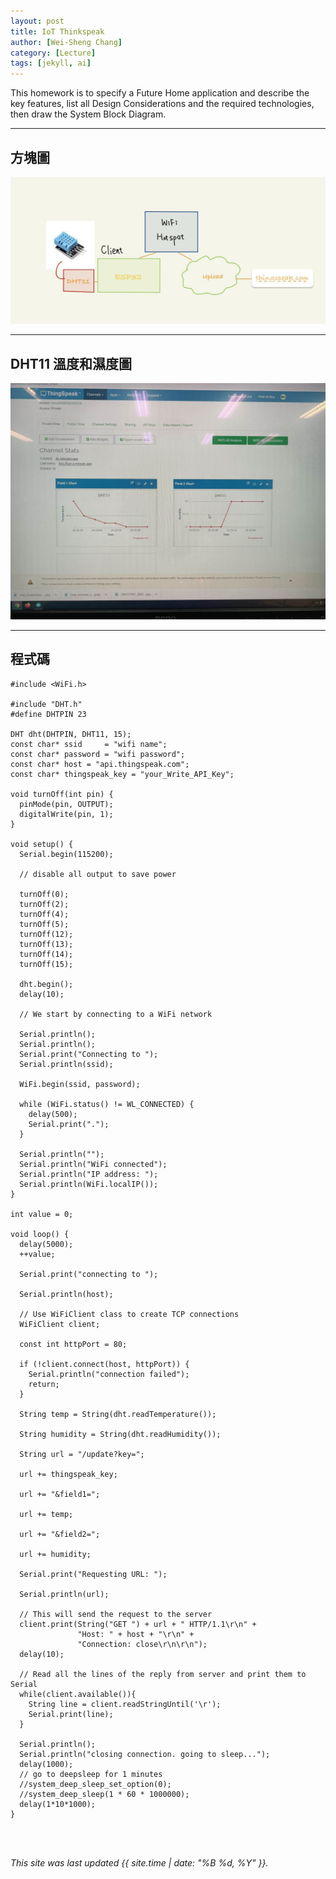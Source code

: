```yaml
---
layout: post
title: IoT Thinkspeak
author: [Wei-Sheng Chang]
category: [Lecture]
tags: [jekyll, ai]
---
```


This homework is to specify a Future Home application and describe the key features, list all Design Considerations and the required technologies, then draw the System Block Diagram.

---
## 方塊圖
![](https://github.com/sijop/MCU-project/blob/main/images/think.jpg?raw=true)

---
## DHT11 溫度和濕度圖
![](https://github.com/sijop/MCU-project/blob/main/images/349235274_104233512683437_8585855723182126524_n.jpg?raw=true)

---
## 程式碼
```
#include <WiFi.h> 

#include "DHT.h"
#define DHTPIN 23

DHT dht(DHTPIN, DHT11, 15);
const char* ssid     = "wifi name";
const char* password = "wifi password";
const char* host = "api.thingspeak.com";
const char* thingspeak_key = "your_Write_API_Key";

void turnOff(int pin) {
  pinMode(pin, OUTPUT);
  digitalWrite(pin, 1);
}

void setup() {
  Serial.begin(115200);

  // disable all output to save power
  
  turnOff(0);
  turnOff(2);
  turnOff(4);
  turnOff(5);
  turnOff(12);
  turnOff(13);
  turnOff(14);
  turnOff(15);

  dht.begin();
  delay(10);
  
  // We start by connecting to a WiFi network
  
  Serial.println();
  Serial.println();
  Serial.print("Connecting to ");
  Serial.println(ssid);
  
  WiFi.begin(ssid, password);
  
  while (WiFi.status() != WL_CONNECTED) {
    delay(500);
    Serial.print(".");
  }

  Serial.println("");
  Serial.println("WiFi connected");  
  Serial.println("IP address: ");
  Serial.println(WiFi.localIP());
}

int value = 0;

void loop() {
  delay(5000);
  ++value;

  Serial.print("connecting to ");
  
  Serial.println(host);
  
  // Use WiFiClient class to create TCP connections
  WiFiClient client;
  
  const int httpPort = 80;
  
  if (!client.connect(host, httpPort)) {
    Serial.println("connection failed");
    return;
  }

  String temp = String(dht.readTemperature());
  
  String humidity = String(dht.readHumidity());
  
  String url = "/update?key=";
  
  url += thingspeak_key;
  
  url += "&field1=";
  
  url += temp;
  
  url += "&field2=";
  
  url += humidity;
  
  Serial.print("Requesting URL: ");
  
  Serial.println(url);
  
  // This will send the request to the server
  client.print(String("GET ") + url + " HTTP/1.1\r\n" +
               "Host: " + host + "\r\n" + 
               "Connection: close\r\n\r\n");
  delay(10);
  
  // Read all the lines of the reply from server and print them to Serial
  while(client.available()){
    String line = client.readStringUntil('\r');
    Serial.print(line);
  }
  
  Serial.println();
  Serial.println("closing connection. going to sleep...");
  delay(1000);
  // go to deepsleep for 1 minutes
  //system_deep_sleep_set_option(0);
  //system_deep_sleep(1 * 60 * 1000000);
  delay(1*10*1000);
}
```
<br>
<br>

*This site was last updated {{ site.time | date: "%B %d, %Y" }}.*

